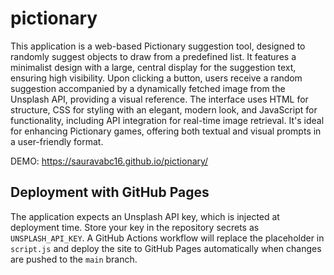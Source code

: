 # pictionary
This application is a web-based Pictionary suggestion tool, designed to randomly suggest objects to draw from a predefined list. It features a minimalist design with a large, central display for the suggestion text, ensuring high visibility. Upon clicking a button, users receive a random suggestion accompanied by a dynamically fetched image from the Unsplash API, providing a visual reference. The interface uses HTML for structure, CSS for styling with an elegant, modern look, and JavaScript for functionality, including API integration for real-time image retrieval. It's ideal for enhancing Pictionary games, offering both textual and visual prompts in a user-friendly format.

DEMO: https://sauravabc16.github.io/pictionary/

## Deployment with GitHub Pages

The application expects an Unsplash API key, which is injected at deployment
time. Store your key in the repository secrets as `UNSPLASH_API_KEY`. A GitHub
Actions workflow will replace the placeholder in `script.js` and deploy the site
to GitHub Pages automatically when changes are pushed to the `main` branch.
